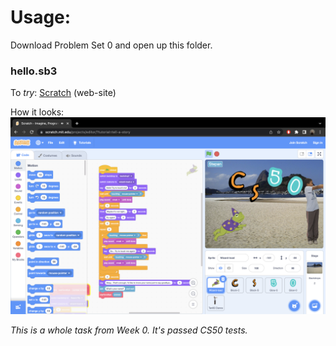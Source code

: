 # Usage:
Download Problem Set 0 and open up this folder.

### hello.sb3

To *try*: [Scratch](https://scratch.mit.edu) (web-site)

How it looks: ![screen](screen.png)

_This is a whole task from Week 0. It's passed CS50 tests._